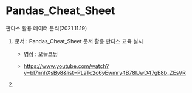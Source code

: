 # Pandas_Cheat_Sheet
판다스 활용 데이터 분석(2021.11.19)

1. 문서 : Pandas_Cheat_Sheet 문서 활용 판다스 교육 실시

    - 영상 : 오늘코딩 

    - https://www.youtube.com/watch?v=bI7nnhXsBy8&list=PLaTc2c6yEwmry4B78IJwD47gE8b_ZEsVR

2. 
